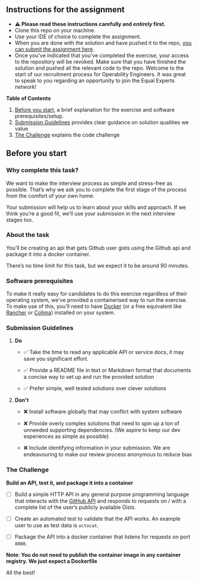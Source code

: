  ## Instructions for the assignment
* **⚠️ Please read these instructions carefully and _entirely_ first.**
* Clone this repo on your machine.
* Use your IDE of choice to complete the assignment.
* When you are done with the solution and have pushed it to the repo, [you can submit the assignment here](https://app.snapcode.review/submission_links/eeee2845-ce2f-427f-b533-cf7353d36447).
* Once you've indicated that you've completed the exercise, your access to the repository will be revoked. Make sure that you have 
  finished the solution and pushed all the relevant code to the repo.
  Welcome to the start of our recruitment process for Operability Engineers. It was great to speak to you regarding an opportunity to join the Equal Experts network!

**Table of Contents**
1. [Before you start](#before-you-start), a brief explanation for the exercise and software prerequisites/setup.  
2. [Submission Guidelines](#submission-guidelines) provides clear guidance on solution qualities we value 
3. [The Challenge](#the-challenge) explains the code challenge

## Before you start
### Why complete this task?

We want to make the interview process as simple and stress-free as possible. That’s why we ask you to complete 
the first stage of the process from the comfort of your own home.

Your submission will help us to learn about your skills and approach. If we think you’re a good fit, we’ll use your submission in the next interview stages too.

### About the task

You’ll be creating an api that gets Github user gists using the Github api and package it into a docker container.

There’s no time limit for this task, but we expect it to be around 90 minutes.

### Software prerequisites
To make it really easy for candidates to do this exercise regardless of their operating system, we've provided a containerised
way to run the exercise. To make use of this, you'll need to have [Docker](https://www.docker.com/products/docker-desktop/) (or a free equivalent like [Rancher](https://rancherdesktop.io/) or [Colima](https://github.com/abiosoft/colima)) installed
on your system.

### Submission Guidelines

1. **Do**

   * ✅ Take the time to read any applicable API or service docs, it may save you significant effort.

   * ✅ Provide a README file in text or Markdown format that documents a concise way to set up and run the provided solution
   
   * ✅ Prefer simple, well tested solutions over clever solutions

2. **Don't**

   * ❌  Install software globally that may conflict with system software
   
   * ❌  Provide overly complex solutions that need to spin up a ton of unneeded supporting dependencies. (We aspire to keep our dev experiences as simple as possible)
   
   * ❌  Include identifying information in your submission. We are endeavouring to make our review process anonymous to reduce bias


### The Challenge

**Build an API, test it, and package it into a container**

- [ ] Build a simple HTTP API in any general purpose programming language that interacts with the [GitHub API](https://docs.github.com/en/rest/gists/gists#list-public-gists) and responds to requests on /<USER> with a complete list of the user’s publicly available Gists.

- [ ] Create an automated test to validate that the API works. An example user to use as test data is `octocat`.

- [ ] Package the API into a docker container that listens for requests on port `8080`.


**Note: You do not need to publish the container image in any container registry. We just expect a Dockerfile**


All the best!








